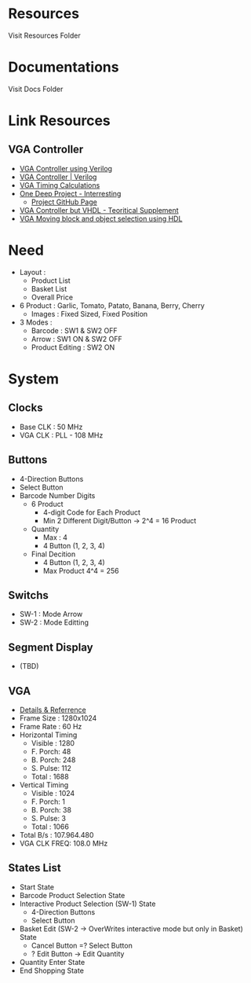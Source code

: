 # Resources
Visit Resources Folder

# Documentations
Visit Docs Folder

# Link Resources

## VGA Controller
* [VGA Controller using Verilog](https://ktln2.org/2018/01/23/implementing-vga-in-verilog/)
* [VGA Controller | Verilog](https://numato.com/kb/simple-vga-design-example-for-telesto/)
* [VGA Timing Calculations](http://tinyvga.com/vga-timing)
* [One Deep Project - Interresting](https://projectf.io/posts/fpga-graphics/)
	* [Project GitHub Page](https://github.com/projf/projf-explore/tree/master/lib)
* [VGA Controller but VHDL - Teoritical Supplement](https://bertantaskin.com/fpga-ile-vga-monitor-kontrolu/)
* [VGA Moving block and object selection using HDL](https://www.youtube.com/watch?v=WK5FT5RD1sU)

# Need
+	Layout		:
	+	Product List
	+	Basket List
	+	Overall Price
+	6 Product 	: Garlic, Tomato, Patato, Banana, Berry, Cherry
	+	Images	: Fixed Sized, Fixed Position
+	3 Modes		:
	+	Barcode : SW1 & SW2 OFF
	+	Arrow   : SW1 ON & SW2 OFF
	+	Product Editing : SW2 ON 

# System
## Clocks
+	Base CLK 	: 50 MHz
+	VGA CLK		: PLL - 108 MHz

## Buttons
+	4-Direction Buttons
+	Select Button
+ 	Barcode Number Digits
	+	6 Product
		+	4-digit Code for Each Product
		+	Min 2 Different Digit/Button -> 2^4 = 16 Product
	+	Quantity
		+ 	Max	: 4
		+	4 Button (1, 2, 3, 4)
	+	Final Decition
		+ 	4 Button (1, 2, 3, 4)
		+	Max Product 4^4 = 256

## Switchs
+	SW-1		: Mode Arrow
+	SW-2		: Mode Editting

## Segment Display
+ 	(TBD)

## VGA
+	[Details & Referrence](http://tinyvga.com/vga-timing/1280x1024@60Hz)
+	Frame Size 	: 1280x1024
+	Frame Rate	: 60 Hz
+	Horizontal Timing
	+	Visible : 1280
	+ 	F. Porch: 48
	+	B. Porch: 248
	+ 	S. Pulse: 112
	+	Total 	: 1688
+	Vertical Timing
	+	Visible : 1024
	+ 	F. Porch: 1
	+	B. Porch: 38
	+ 	S. Pulse: 3
	+	Total 	: 1066
+	Total B/s	: 107.964.480
+	VGA CLK FREQ: 108.0 MHz

## States List
+	Start State
+	Barcode Product Selection State
+	Interactive Product Selection (SW-1) State
	+	4-Direction Buttons
	+	Select Button
+	Basket Edit (SW-2 -> OverWrites interactive mode but only in Basket) State
	+	Cancel Button =? Select Button
	+ ?	Edit Button -> Edit Quantity
+	Quantity Enter State
+	End Shopping State






	

